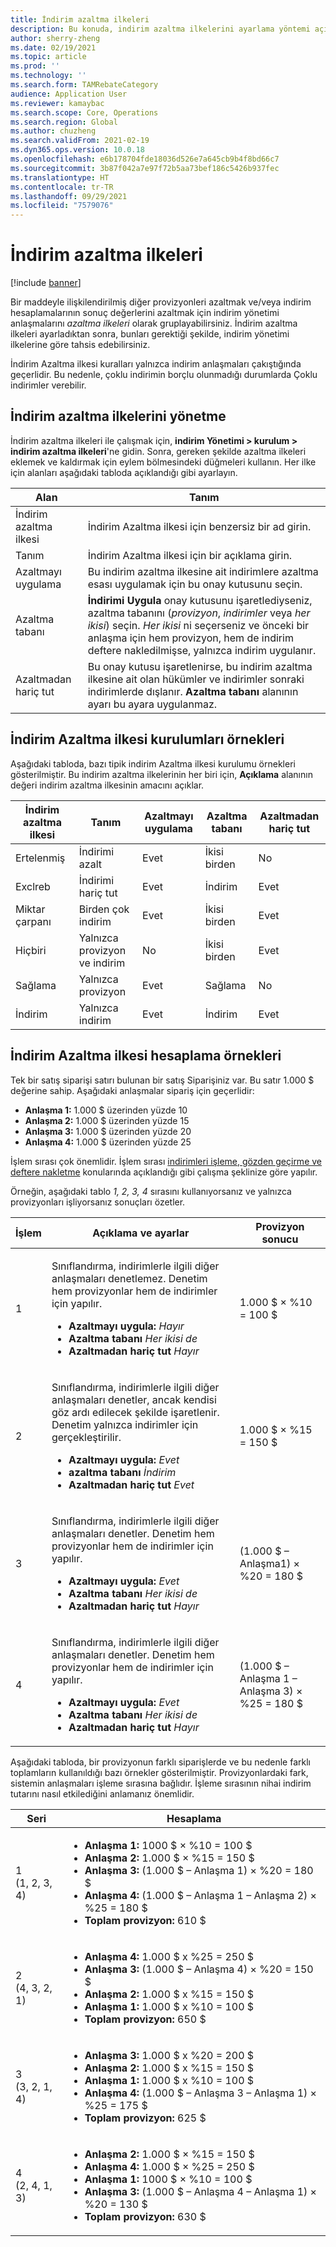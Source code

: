 ```yaml
---
title: İndirim azaltma ilkeleri
description: Bu konuda, indirim azaltma ilkelerini ayarlama yöntemi açıklanmaktadır. Azaltma ilkeleri aynı madde veya işleme birden çok indirim uygulama davranışını denetler.
author: sherry-zheng
ms.date: 02/19/2021
ms.topic: article
ms.prod: ''
ms.technology: ''
ms.search.form: TAMRebateCategory
audience: Application User
ms.reviewer: kamaybac
ms.search.scope: Core, Operations
ms.search.region: Global
ms.author: chuzheng
ms.search.validFrom: 2021-02-19
ms.dyn365.ops.version: 10.0.18
ms.openlocfilehash: e6b178704fde18036d526e7a645cb9b4f8bd66c7
ms.sourcegitcommit: 3b87f042a7e97f72b5aa73bef186c5426b937fec
ms.translationtype: HT
ms.contentlocale: tr-TR
ms.lasthandoff: 09/29/2021
ms.locfileid: "7579076"
---
```

# <a name="rebate-reduction-principles"></a>İndirim azaltma ilkeleri

[!include [banner](../includes/banner.md)]

Bir maddeyle ilişkilendirilmiş diğer provizyonleri azaltmak ve/veya indirim hesaplamalarının sonuç değerlerini azaltmak için indirim yönetimi anlaşmalarını *azaltma ilkeleri* olarak gruplayabilirsiniz. İndirim azaltma ilkeleri ayarladıktan sonra, bunları gerektiği şekilde, indirim yönetimi ilkelerine göre tahsis edebilirsiniz.

İndirim Azaltma ilkesi kuralları yalnızca indirim anlaşmaları çakıştığında geçerlidir. Bu nedenle, çoklu indirimin borçlu olunmadığı durumlarda Çoklu indirimler verebilir.

## <a name="manage-rebate-reduction-principles"></a>İndirim azaltma ilkelerini yönetme

İndirim azaltma ilkeleri ile çalışmak için, **indirim Yönetimi \> kurulum \> indirim azaltma ilkeleri**'ne gidin. Sonra, gereken şekilde azaltma ilkeleri eklemek ve kaldırmak için eylem bölmesindeki düğmeleri kullanın. Her ilke için alanları aşağıdaki tabloda açıklandığı gibi ayarlayın.

| Alan | Tanım |
|---|---|
| İndirim azaltma ilkesi | İndirim Azaltma ilkesi için benzersiz bir ad girin. |
| Tanım | İndirim Azaltma ilkesi için bir açıklama girin. |
| Azaltmayı uygulama | Bu indirim azaltma ilkesine ait indirimlere azaltma esası uygulamak için bu onay kutusunu seçin. |
| Azaltma tabanı | **İndirimi Uygula** onay kutusunu işaretlediyseniz, azaltma tabanını (*provizyon*, *indirimler* veya *her ikisi*) seçin. *Her ikisi* ni seçerseniz ve önceki bir anlaşma için hem provizyon, hem de indirim deftere nakledilmişse, yalnızca indirim uygulanır. |
| Azaltmadan hariç tut | Bu onay kutusu işaretlenirse, bu indirim azaltma ilkesine ait olan hükümler ve indirimler sonraki indirimlerde dışlanır. **Azaltma tabanı** alanının ayarı bu ayara uygulanmaz. |

## <a name="examples-of-rebate-reduction-principle-setups"></a>İndirim Azaltma ilkesi kurulumları örnekleri

Aşağıdaki tabloda, bazı tipik indirim Azaltma ilkesi kurulumu örnekleri gösterilmiştir. Bu indirim azaltma ilkelerinin her biri için, **Açıklama** alanının değeri indirim azaltma ilkesinin amacını açıklar.

| İndirim azaltma ilkesi | Tanım | Azaltmayı uygulama | Azaltma tabanı | Azaltmadan hariç tut |
|---|---|---|---|---|
| Ertelenmiş | İndirimi azalt | Evet | İkisi birden | No |
| Exclreb | İndirimi hariç tut | Evet | İndirim | Evet |
| Miktar çarpanı | Birden çok indirim | Evet | İkisi birden | Evet |
| Hiçbiri | Yalnızca provizyon ve indirim | No | İkisi birden | Evet |
| Sağlama | Yalnızca provizyon | Evet | Sağlama | No |
| İndirim | Yalnızca indirim | Evet | İndirim | Evet |

## <a name="examples-of-rebate-reduction-principle-calculations"></a>İndirim Azaltma ilkesi hesaplama örnekleri

Tek bir satış siparişi satırı bulunan bir satış Siparişiniz var. Bu satır 1.000 $ değerine sahip. Aşağıdaki anlaşmalar sipariş için geçerlidir:

- **Anlaşma 1:** 1.000 $ üzerinden yüzde 10
- **Anlaşma 2:** 1.000 $ üzerinden yüzde 15
- **Anlaşma 3:** 1.000 $ üzerinden yüzde 20
- **Anlaşma 4:** 1.000 $ üzerinden yüzde 25

İşlem sırası çok önemlidir. İşlem sırası [indirimleri işleme, gözden geçirme ve deftere nakletme](process-review-post.md) konularında açıklandığı gibi çalışma şeklinize göre yapılır.

Örneğin, aşağıdaki tablo *1, 2, 3, 4* sırasını kullanıyorsanız ve yalnızca provizyonları işliyorsanız sonuçları özetler.

| İşlem | Açıklama ve ayarlar | Provizyon sonucu |
|---|---|---|
| 1 | <p>Sınıflandırma, indirimlerle ilgili diğer anlaşmaları denetlemez. Denetim hem provizyonlar hem de indirimler için yapılır.</p><ul><li>**Azaltmayı uygula:** *Hayır*</li><li>**Azaltma tabanı** *Her ikisi de*</li><li>**Azaltmadan hariç tut** *Hayır*</li></ul> | 1.000 $ × %10 = 100 $ |
| 2 | <p>Sınıflandırma, indirimlerle ilgili diğer anlaşmaları denetler, ancak kendisi göz ardı edilecek şekilde işaretlenir. Denetim yalnızca indirimler için gerçekleştirilir.</p><ul><li>**Azaltmayı uygula:** *Evet*</li><li>**azaltma tabanı** *İndirim*</li><li>**Azaltmadan hariç tut** *Evet*</li></ul> | 1.000 $ × %15 = 150 $ |
| 3 | <p>Sınıflandırma, indirimlerle ilgili diğer anlaşmaları denetler. Denetim hem provizyonlar hem de indirimler için yapılır.</p><ul><li>**Azaltmayı uygula:** *Evet*</li><li>**Azaltma tabanı** *Her ikisi de*</li><li>**Azaltmadan hariç tut** *Hayır*</li></ul> | (1.000 $ – Anlaşma1) × %20 = 180 $ |
| 4 | <p>Sınıflandırma, indirimlerle ilgili diğer anlaşmaları denetler. Denetim hem provizyonlar hem de indirimler için yapılır.</p><ul><li>**Azaltmayı uygula:** *Evet*</li><li>**Azaltma tabanı** *Her ikisi de*</li><li>**Azaltmadan hariç tut** *Hayır*</li></ul> | (1.000 $ – Anlaşma 1 – Anlaşma 3) × %25 = 180 $ |

Aşağıdaki tabloda, bir provizyonun farklı siparişlerde ve bu nedenle farklı toplamların kullanıldığı bazı örnekler gösterilmiştir. Provizyonlardaki fark, sistemin anlaşmaları işleme sırasına bağlıdır. İşleme sırasının nihai indirim tutarını nasıl etkilediğini anlamanız önemlidir.

| Seri | Hesaplama |
|---|---|
| 1<br>(1, 2, 3, 4) | <ul><li>**Anlaşma 1:** 1000 $ × %10 = 100 $</li><li>**Anlaşma 2:** 1.000 $ × %15 = 150 $</li><li>**Anlaşma 3:** (1.000 $ – Anlaşma 1) × %20 = 180 $</li><li>**Anlaşma 4:** (1.000 $ – Anlaşma 1 – Anlaşma 2) × %25 = 180 $</li><li>**Toplam provizyon:** 610 $</li></ul> |
| 2<br>(4, 3, 2, 1) | <ul><li>**Anlaşma 4:** 1.000 $ x %25 = 250 $</li><li>**Anlaşma 3:** (1.000 $ – Anlaşma 4) × %20 = 150 $</li><li>**Anlaşma 2:** 1.000 $ x %15 = 150 $</li><li>**Anlaşma 1:** 1.000 $ x %10 = 100 $</li><li>**Toplam provizyon:** 650 $</li></ul> |
| 3<br>(3, 2, 1, 4) | <ul><li>**Anlaşma 3:** 1.000 $ x %20 = 200 $</li><li>**Anlaşma 2:** 1.000 $ x %15 = 150 $</li><li>**Anlaşma 1:** 1.000 $ x %10 = 100 $</li><li>**Anlaşma 4:** (1.000 $ – Anlaşma 3 – Anlaşma 1) × %25 = 175 $</li><li>**Toplam provizyon:** 625 $</li></ul> |
| 4<br>(2, 4, 1, 3) | <ul><li>**Anlaşma 2:** 1.000 $ × %15 = 150 $</li><li>**Anlaşma 4:** 1.000 $ × %25 = 250 $</li><li>**Anlaşma 1:** 1000 $ × %10 = 100 $</li><li>**Anlaşma 3:** (1.000 $ – Anlaşma 4 – Anlaşma 1) × %20 = 130 $</li><li>**Toplam provizyon:** 630 $</li></ul> |
